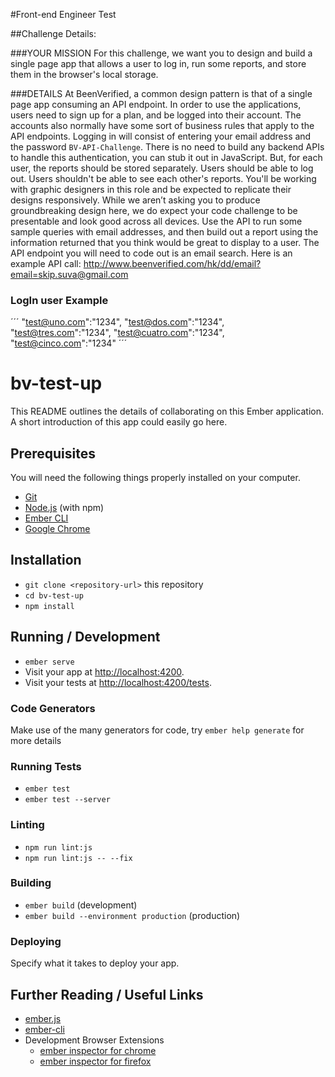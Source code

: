 #Front-end Engineer Test

##Challenge Details:

###YOUR MISSION
For this challenge, we want you to design and build a single page app that
allows a user to log in, run some reports, and store them in the browser's
local storage.

###DETAILS
At BeenVerified, a common design pattern is that of a single page app
consuming an API endpoint. In order to use the applications, users need to
sign up for a plan, and be logged into their account. The accounts also
normally have some sort of business rules that apply to the API endpoints.
Logging in will consist of entering your email address and the password
` BV-API-Challenge `. There is no need to build any backend APIs to handle
this authentication, you can stub it out in JavaScript. But, for each user, the
reports should be stored separately. Users should be able to log out. Users
shouldn't be able to see each other's reports. You'll be working with graphic
designers in this role and be expected to replicate their designs
responsively. While we aren’t asking you to produce groundbreaking
design here, we do expect your code challenge to be presentable and look
good across all devices.
Use the API to run some sample queries with email addresses, and then
build out a report using the information returned that you think would be
great to display to a user.
The API endpoint you will need to code out is an email search. Here is an
example API call:
http://www.beenverified.com/hk/dd/email?email=skip.suva@gmail.com

### LogIn user Example

´´´
    "test@uno.com":"1234",
    "test@dos.com":"1234",
    "test@tres.com":"1234",
    "test@cuatro.com":"1234",
    "test@cinco.com":"1234"
´´´


# bv-test-up

This README outlines the details of collaborating on this Ember application.
A short introduction of this app could easily go here.

## Prerequisites

You will need the following things properly installed on your computer.

* [Git](https://git-scm.com/)
* [Node.js](https://nodejs.org/) (with npm)
* [Ember CLI](https://ember-cli.com/)
* [Google Chrome](https://google.com/chrome/)

## Installation

* `git clone <repository-url>` this repository
* `cd bv-test-up`
* `npm install`

## Running / Development

* `ember serve`
* Visit your app at [http://localhost:4200](http://localhost:4200).
* Visit your tests at [http://localhost:4200/tests](http://localhost:4200/tests).

### Code Generators

Make use of the many generators for code, try `ember help generate` for more details

### Running Tests

* `ember test`
* `ember test --server`

### Linting

* `npm run lint:js`
* `npm run lint:js -- --fix`

### Building

* `ember build` (development)
* `ember build --environment production` (production)

### Deploying

Specify what it takes to deploy your app.

## Further Reading / Useful Links

* [ember.js](https://emberjs.com/)
* [ember-cli](https://ember-cli.com/)
* Development Browser Extensions
  * [ember inspector for chrome](https://chrome.google.com/webstore/detail/ember-inspector/bmdblncegkenkacieihfhpjfppoconhi)
  * [ember inspector for firefox](https://addons.mozilla.org/en-US/firefox/addon/ember-inspector/)
